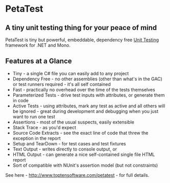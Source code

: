 # PetaTest #

<h2 class="tagline">A tiny unit testing thing for your peace of mind</h2>

PetaTest is tiny but powerful, embeddable, dependency free [Unit Testing](http://en.wikipedia.org/wiki/Unit_testing) framework for .NET and Mono.

## Features at a Glance

* Tiny - a single C# file you can easily add to any project
* Dependency Free - no other assemblies (other than what's in the GAC) or test runners required - it's all self contained
* Fast - practically no overhead over the time of the tests themselves
* Parameterized Tests - drive test inputs with attributes, or generate them in code
* Active Tests - using attributes, mark any test as active and all others will be ignored - great during development and debugging when you just want to run one test
* Assertions - most of the usual suspects, easily extensible
* Stack Trace - as you'd expect
* Source Code Extracts - see the exact line of code that threw the exception in the report
* Setup and TearDown - for test cases and test fixtures
* Text Output - writes directly to console output, or
* HTML Output - can generate a nice self-contained single file HTML report
* Sort of compatible with NUnit's assertion model (but not constraints)


See here - <http://www.toptensoftware.com/petatest> - for full details.
